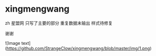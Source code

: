 # xingmengwang
zh
星盟网 只写了主要的部分  重复数据未输出 样式待修复 

谢谢  

![Image text] (https://github.com/StrangeClow/xingmengwang/blob/master/img/1.png)
